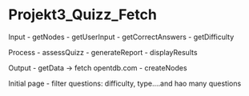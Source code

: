 # Projekt3_Quizz_Fetch


Input
    - getNodes
    - getUserInput
    - getCorrectAnswers
    - getDifficulty


Process
    - assessQuizz
    - generateReport
    - displayResults


Output
    - getData -> fetch opentdb.com
    - createNodes


Initial page
    - filter questions: difficulty, type....and hao many questions
